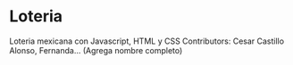 # Loteria
Loteria mexicana con Javascript, HTML y CSS 
Contributors: Cesar Castillo Alonso, Fernanda... (Agrega nombre completo)
